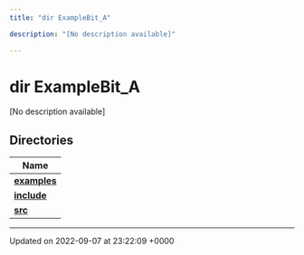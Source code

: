 ```yaml
---
title: "dir ExampleBit_A"

description: "[No description available]"

---
```


# dir ExampleBit_A

[No description available]

## Directories

| Name           |
| -------------- |
| **[examples](/documentation/code/files/dir_73419aae21f2790e2a34b6020470874c/#dir-examples)**  |
| **[include](/documentation/code/files/dir_423d22a8cf975e1790dba4f1c193fb44/#dir-include)**  |
| **[src](/documentation/code/files/dir_6c1cc9801ff9c991c4ce5d73ed166b87/#dir-src)**  |






-------------------------------

Updated on 2022-09-07 at 23:22:09 +0000

